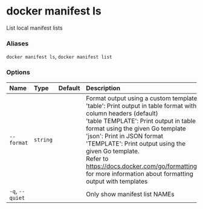 # docker manifest ls

<!---MARKER_GEN_START-->
List local manifest lists

### Aliases

`docker manifest ls`, `docker manifest list`

### Options

| Name            | Type     | Default | Description                                                                                                                                                                                                                                                                                                                                                                                                                          |
|:----------------|:---------|:--------|:-------------------------------------------------------------------------------------------------------------------------------------------------------------------------------------------------------------------------------------------------------------------------------------------------------------------------------------------------------------------------------------------------------------------------------------|
| `--format`      | `string` |         | Format output using a custom template:<br>'table':            Print output in table format with column headers (default)<br>'table TEMPLATE':   Print output in table format using the given Go template<br>'json':             Print in JSON format<br>'TEMPLATE':         Print output using the given Go template.<br>Refer to https://docs.docker.com/go/formatting/ for more information about formatting output with templates |
| `-q`, `--quiet` |          |         | Only show manifest list NAMEs                                                                                                                                                                                                                                                                                                                                                                                                        |


<!---MARKER_GEN_END-->

